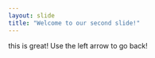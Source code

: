 ```yaml
---
layout: slide
title: "Welcome to our second slide!"
---
```

this is great!
Use the left arrow to go back!
